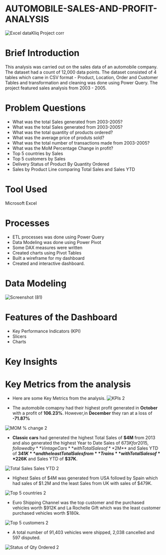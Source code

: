 # AUTOMOBILE-SALES-AND-PROFIT-ANALYSIS

![Excel dataKliq Project corr](https://github.com/EstherNdu/AUTOMOBILE-SALES-AND-PROFIT-ANALYSIS/assets/128849587/5afb7dad-1a67-4c65-a860-620ffdebed94)

# Brief Introduction

This analysis was carried out on the sales data of an automobile company. The dataset had a count of 12,000 data points. 
The dataset consisted of 4 tables which came in CSV format - Product, Location, Order and Customer Tables and transformation and cleaning was done using 
Power Query. The project featured sales analysis from 2003 - 2005.

# Problem Questions

* What was the total Sales generated from 2003-2005?
* What was the total Sales generated from 2003-2005?
* What was the total quantity of products ordered?
* What was the average price of produts sold?
* What was the total number of transactions made from 2003-2005?
* What was the MoM Percentage Change in profit?
* Top 5 countries by Sales
* Top 5 customers by Sales
* Delivery Status of Product By Quantity Ordered
* Sales by Product Line comparing Total Sales and Sales YTD

# Tool Used

Microsoft Excel

# Processes

* ETL processes was done using Power Query
* Data Modeling was done using Power Pivot
* Some DAX measures were written
* Created charts using Pivot Tables
* Built a wireframe for my dashboard
* Created and interactive dashboard.

# Data Modeling

![Screenshot (81)](https://github.com/EstherNdu/AUTOMOBILE-SALES-AND-PROFIT-ANALYSIS/assets/128849587/3952e168-2ab3-4750-8ba7-f7d00a9ee9b3)


# Features of the Dashboard
* Key Performance Indicators (KPI)
* Slicers
* Charts
  
# Key Insights

# Key Metrics from the analysis

* Here are some Key Metrics from the analysis.
![KPIs 2](https://github.com/EstherNdu/AUTOMOBILE-SALES-AND-PROFIT-ANALYSIS/assets/128849587/14a8cec7-45db-4606-91d0-cf8959e15614)

* The automobile comapny had their highest profit generated in **October** with a profit of **106.23%**. However,in **December** they ran
  at a loss of **-71.87%**
  
![MOM % change 2](https://github.com/EstherNdu/AUTOMOBILE-SALES-AND-PROFIT-ANALYSIS/assets/128849587/61e9bd9f-6d7c-4c0b-8509-cbcbc10a44d6)

* **Classic cars** had generated the highest Total Sales of **$4M** from 2013 and also generated the highest Year to Date Sales of $673K for 2015,followed by **Vintage Cars** with Total Sales of **$2M** and Sales YTD of **$341K** and the least Total Sales from **Trains** with Total Sales of **$226K** and Sales YTD of **$37K**.
  
![Total Sales   Sales YTD 2](https://github.com/EstherNdu/AUTOMOBILE-SALES-AND-PROFIT-ANALYSIS/assets/128849587/33709020-5c08-474b-a1df-14d310bae23f)

* Highest Sales of $4M was generated from USA followd by Spain which had sales of $1.2M and the least Sales from UK with sales of $479K.
  
![Top 5 countries 2](https://github.com/EstherNdu/AUTOMOBILE-SALES-AND-PROFIT-ANALYSIS/assets/128849587/67734fd6-2ebb-4afa-a1f8-3d8cafd95225)

* Euro Shipping Channel was the top customer and the purchased vehicles worth $912K and La Rochelle Gift which was the least customer purchased vehicles worth $180k.

![Top 5 customers 2](https://github.com/EstherNdu/AUTOMOBILE-SALES-AND-PROFIT-ANALYSIS/assets/128849587/f355d8df-4b43-43b3-a5fb-727625e28e7b)

* A total number of 91,403 vehicles were shipped, 2,038 cancelled and 597 disputed.
  
![Status of Qty Ordered 2](https://github.com/EstherNdu/AUTOMOBILE-SALES-AND-PROFIT-ANALYSIS/assets/128849587/5f6b708a-59d8-41f7-90a0-c342bba0c034)





















